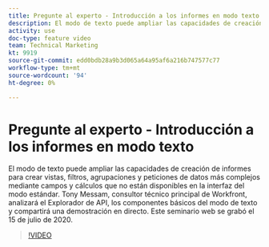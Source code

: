 ```yaml
---
title: Pregunte al experto - Introducción a los informes en modo texto
description: El modo de texto puede ampliar las capacidades de creación de informes para crear vistas, filtros, agrupaciones y peticiones de datos más complejos. Este seminario web se grabó el 15 de julio de 2020.
activity: use
doc-type: feature video
team: Technical Marketing
kt: 9919
source-git-commit: edd0bdb28a9b3d065a64a95af6a216b747577c77
workflow-type: tm+mt
source-wordcount: '94'
ht-degree: 0%

---
```


# Pregunte al experto - Introducción a los informes en modo texto

El modo de texto puede ampliar las capacidades de creación de informes para crear vistas, filtros, agrupaciones y peticiones de datos más complejos mediante campos y cálculos que no están disponibles en la interfaz del modo estándar. Tony Messam, consultor técnico principal de Workfront, analizará el Explorador de API, los componentes básicos del modo de texto y compartirá una demostración en directo. Este seminario web se grabó el 15 de julio de 2020.

>[!VIDEO](https://video.tv.adobe.com/v/341125/?quality=12)
